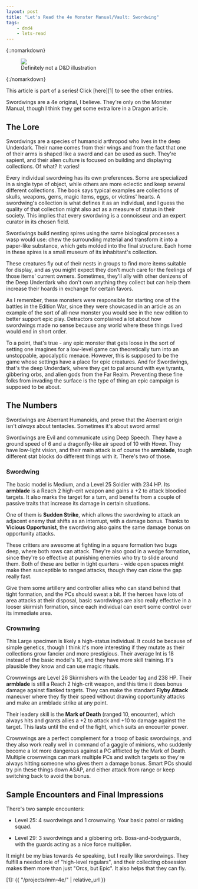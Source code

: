 ```yaml
---
layout: post
title: "Let's Read the 4e Monster Manual/Vault: Swordwing"
tags:
    - dnd4
    - lets-read
---
```


{::nomarkdown}
<figure class="right">
  <img src="{{ "/assets/wir-mm-4e-swordwing.png" | absolute_url }}"/>
  <figcaption>
    Definitely not a D&D illustration
  </figcaption>
</figure>
{:/nomarkdown}

This article is part of a series! Click [here][1] to see the other entries.

Swordwings are a 4e original, I believe. They're only on the Monster Manual,
though I think they get some extra lore in a Dragon article.

## The Lore

Swordwings are a species of humanoid arthropod who lives in the deep
Underdark. Their name comes from their wings and from the fact that one of their
arms is shaped like a sword and can be used as such. They're sapient, and their
alien culture is focused on building and displaying collections. Of what? It
varies!

Every individual swordwing has its own preferences. Some are specialized in a
single type of object, while others are more eclectic and keep several different
collections. The book says typical examples are collections of skulls, weapons,
gems, magic items, eggs, or victims' hearts. A swordwing's collection is what
defines it as an individual, and I guess the quality of that collection might
also act as a measure of status in their society. This implies that every
swordwing is a connoisseur and an expert curator in its chosen field.

Swordwings build nesting spires using the same biological processes a wasp would
use: chew the surrounding material and transform it into a paper-like substance,
which gets molded into the final structure. Each home in these spires is a small
museum of its inhabitant's collection.

These creatures fly out of their nests in groups to find more items suitable for
display, and as you might expect they don't much care for the feelings of those
items' current owners. Sometimes, they'll ally with other denizens of the Deep
Underdark who don't own anything they collect but can help them increase their
hoards in exchange for certain favors.

As I remember, these monsters were responsible for starting one of the battles
in the Edition War, since they were showcased in an article as an example of the
sort of all-new monster you would see in the new edition to better support epic
play. Detractors complained a lot about how swordwings made no sense because any
world where these things lived would end in short order.

To a point, that's true - any epic monster that gets loose in the sort of
setting one imagines for a low-level game can theoretically turn into an
unstoppable, apocalyptic menace. However, this is supposed to be the game whose
settings have a place for epic creatures. And for Swordwings, that's the deep
Underdark, where they get to pal around with eye tyrants, gibbering orbs, and
alien gods from the Far Realm. Preventing these fine folks from invading the
surface is the type of thing an epic campaign is supposed to be about.

## The Numbers

Swordwings are Aberrant Humanoids, and prove that the Aberrant origin isn't
_always_ about tentacles. Sometimes it's about sword arms!

Swordwings are Evil and communicate using Deep Speech. They have a ground speed
of 6 and a dragonfly-like air speed of 10 with Hover. They have low-light
vision, and their main attack is of course the **armblade**, tough different
stat blocks do different things with it. There's two of those.

### Swordwing

The basic model is Medium, and a Level 25 Soldier with 234 HP. Its **armblade**
is a Reach 2 high-crit weapon and gains a +2 to attack bloodied targets. It also
marks the target for a turn, and benefits from a couple of passive traits that
increase its damage in certain situations.

One of them is **Sudden Strike**, which allows the swordwing to attack an
adjacent enemy that shifts as an interrupt, with a damage bonus. Thanks to
**Vicious Opportunist**, the swordwing also gains the same damage bonus on
opportunity attacks.

These critters are awesome at fighting in a square formation two bugs deep,
where both rows can attack. They're also good in a wedge formation, since
they're so effective at punishing enemies who try to slide around them. Both of
these are better in tight quarters - wide open spaces might make then
susceptible to ranged attacks, though they can close the gap really fast.

Give them some artillery and controller allies who can stand behind that tight
formation, and the PCs should sweat a bit. If the heroes have lots of area
attacks at their disposal, basic swordwings are also really effective in a
looser skirmish formation, since each individual can exert some control over its
immediate area.

### Crownwing

This Large specimen is likely a high-status individual. It could be because of
simple genetics, though I think it's more interesting if they mutate as their
collections grow fancier and more prestigious. Their average Int is 18 instead
of the basic model's 10, and they have more skill training. It's plausible they
know and can use magic rituals.

Crownwings are Level 26 Skirmishers with the Leader tag and 238 HP. Their
**armblade** is still a Reach 2 high-crit weapon, and this time it does bonus
damage against flanked targets. They can make the standard **Flyby Attack**
maneuver where they fly their speed without drawing opportunity attacks and make
an armblade strike at any point.

Their leadery skill is the **Mark of Death** (ranged 10, encounter), which
always hits and grants allies a +2 to attack and +10 to damage against the
target. This lasts until the end of the fight, which suits an encounter power.

Crownwings are a perfect complement for a troop of basic swordwings, and they
also work really well in command of a gaggle of minions, who suddenly become a
lot more dangerous against a PC afflicted by the Mark of Death. Multiple
crownwings can mark multiple PCs and switch targets so they're always hitting
someone who gives them a damage bonus. Smart PCs should try pin these things
down ASAP, and either attack from range or keep switching back to avoid the
bonus.

## Sample Encounters and Final Impressions

There's two sample encounters:

- Level 25:  4 swordwings and 1 crownwing. Your basic patrol or raiding squad.

- Level 29: 3 swordwings and a gibbering orb. Boss-and-bodyguards, with the
  guards acting as a nice force multiplier.

It might be my bias towards 4e speaking, but I really like swordwings. They
fulfill a needed role of "high-level regulars", and their collecting obsession
makes them more than just "Orcs, but Epic". It also helps that they can fly.

[1]: {{ "/projects/mm-4e/" | relative_url }}
